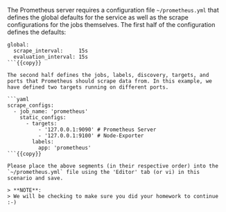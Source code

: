 The Prometheus server requires a configuration file `~/prometheus.yml` that defines the global defaults for the service as well as the scrape configurations for the jobs themselves.  The first half of the configuration defines the defaults:

```
global:
  scrape_interval:     15s
  evaluation_interval: 15s
```{{copy}}

The second half defines the jobs, labels, discovery, targets, and ports that Prometheus should scrape data from. In this example, we have defined two targets running on different ports.

```yaml
scrape_configs:
  - job_name: 'prometheus'
    static_configs:
      - targets:
          - '127.0.0.1:9090' # Prometheus Server
          - '127.0.0.1:9100' # Node-Exporter
        labels:
          app: 'prometheus'
```{{copy}}

Please place the above segments (in their respective order) into the `~/prometheus.yml` file using the 'Editor' tab (or vi) in this scenario and save.

> **NOTE**: 
> We will be checking to make sure you did your homework to continue :-)